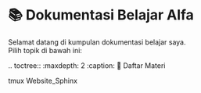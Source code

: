 # 📚 Dokumentasi Belajar Alfa

Selamat datang di kumpulan dokumentasi belajar saya.  
Pilih topik di bawah ini:

.. toctree::
   :maxdepth: 2
   :caption: 📖 Daftar Materi

   tmux
   Website_Sphinx
